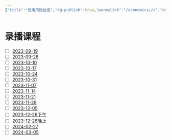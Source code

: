```yaml
---
{"title":"信用风险估值","dg-publish":true,"permalink":"/economics///","dgPassFrontmatter":true}
---
```



# 录播课程

- [ ] [2023-09-19](https://meeting.tencent.com/v2/cloud-record/share?id=6c9ee69c-5794-44ba-95ef-b1c68afb1f28&from=3)
- [ ] [2023-09-26](https://meeting.tencent.com/v2/cloud-record/share?id=c8c8de5d-7a22-408e-9572-8bbd6e50f79c&from=3)
- [ ] [2023-10-10](https://meeting.tencent.com/v2/cloud-record/share?id=f35e586b-053d-4b47-b813-879316a699b5&from=3)
- [ ] [2023-10-17](https://meeting.tencent.com/v2/cloud-record/share?id=8320a43a-5b71-4f89-9570-23b3b5abee59&from=3)
- [ ] [2023-10-24]([meeting.tencent.com/user-center/shared-record-info?id=bfd6aa61-6b0e-4660-920b-46d71e201c71&from=7](https://meeting.tencent.com/user-center/shared-record-info?id=bfd6aa61-6b0e-4660-920b-46d71e201c71&from=7))
- [ ] [2023-10-31](https://meeting.tencent.com/v2/cloud-record/share?id=7e95402d-1435-4d27-b936-3c322746b4ff&from=3)
- [ ] [2023-11-07](https://meeting.tencent.com/v2/cloud-record/share?id=2ce4f32b-3b3a-4ac3-aaf0-d9860def1e57&from=3)
- [ ] [2023-11-14](https://meeting.tencent.com/v2/cloud-record/share?id=61eb9e2d-0f56-439a-982d-c3a8d42c6f1d&from=3)
- [ ] [2023-11-21](https://meeting.tencent.com/v2/cloud-record/share?id=f79835d8-ddb4-4da5-ab37-399b293e74fe&from=3)
- [ ] [2023-11-28](https://meeting.tencent.com/v2/cloud-record/share?id=9f948656-9529-47c8-9677-baa9dc631062&from=3)
- [ ] [2023-12-05](https://meeting.tencent.com/v2/cloud-record/share?id=6b1ecc0d-3889-47c4-96fc-f277556921c3&from=3)
- [ ] [2023-12-26下午](https://meeting.tencent.com/v2/cloud-record/share?id=c407f3e8-3c45-4f7e-b2d9-eb9a97e156e5&from=3)
- [ ] [2023-12-26晚上](https://meeting.tencent.com/v2/cloud-record/share?id=4b86f220-ef92-4c70-aceb-21a696721b7a&from=3) 
- [ ] [2024-02-27](https://meeting.tencent.com/v2/cloud-record/share?id=283cd9c1-4901-480d-b0ed-543ebefd61ce&from=3&record_type=2)
- [ ] [2024-03-05](https://meeting.tencent.com/v2/cloud-record/share?id=dd5c68e7-c8ab-407f-bb62-35cca80e7a64&from=3&record_type=2)
